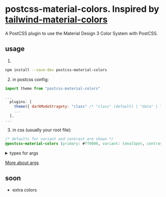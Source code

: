 # postcss-material-colors. Inspired by [tailwind-material-colors](https://github.com/JavierM42/tailwind-material-colors)

A PostCSS plugin to use the Material Design 3 Color System with PostCSS.

## usage

1.

```bash
npm install --save-dev postcss-material-colors
```

2. in postcss config:

```js
import theme from "postcss-material-colors"

...
  plugins: [
    theme({ darkModeStragety: "class" /* "class" (default) | "data" | "media" */ }),
    ...
  ],
...
```

3. in css (usually your root file):

```css
/* defaults for variant and contrast are shown */
@postcss-material-colors (primary: #ff0000, variant: tonalSpot, contrast: 0.0);
```

<details>
<summary>types for args</summary>

```ts
export interface ThemeOptions {
  primary: string; // hex
  variant?:
    | "content"
    | "expressive"
    | "fidelity"
    | "fruitSalad"
    | "monochrome"
    | "neutral"
    | "ranbow"
    | "tonalSpot"
    | "vibrant";
  contrast?: number; // between -1.0 and 1.0
}
```

</details>

[More about args](https://github.com/material-foundation/material-color-utilities/blob/main/dev_guide/creating_color_scheme.md)

## soon

- extra colors
